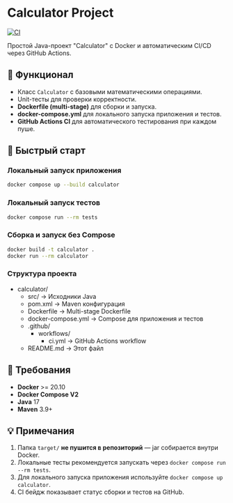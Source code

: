 # Calculator Project

[![CI](https://github.com/ArtemkaSavinov/SimpCalc/actions/workflows/ci.yml/badge.svg)](https://github.com/ArtemkaSavinov/SimpCalc/actions/workflows/ci.yml)

Простой Java-проект "Calculator" с Docker и автоматическим CI/CD через GitHub Actions.

## 🚀 Функционал
- Класс `Calculator` с базовыми математическими операциями.
- Unit-тесты для проверки корректности.
- **Dockerfile (multi-stage)** для сборки и запуска.
- **docker-compose.yml** для локального запуска приложения и тестов.
- **GitHub Actions CI** для автоматического тестирования при каждом пуше.

## 🔹 Быстрый старт


### Локальный запуск приложения
```bash
docker compose up --build calculator
```

### Локальный запуск тестов
```bash
docker compose run --rm tests
```

### Сборка и запуск без Compose
```bash
docker build -t calculator .
docker run --rm calculator
```
### Структура проекта
- calculator/
    - src/                  → Исходники Java
    - pom.xml               → Maven конфигурация
    - Dockerfile            → Multi-stage Dockerfile
    - docker-compose.yml    → Compose для приложения и тестов
    - .github/
        - workflows/
            - ci.yml            → GitHub Actions workflow
    - README.md             → Этот файл


## 🔧 Требования

- **Docker** >= 20.10
- **Docker Compose V2**
- **Java** 17
- **Maven** 3.9+

## 💡 Примечания

1. Папка `target/` **не пушится в репозиторий** — jar собирается внутри Docker.
2. Локальные тесты рекомендуется запускать через `docker compose run --rm tests`.
3. Для локального запуска приложения используйте `docker compose up calculator`.
4. CI бейдж показывает статус сборки и тестов на GitHub.
